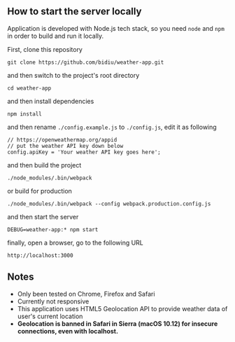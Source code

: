 ## How to start the server locally

Application is developed with Node.js tech stack, so you need `node` and `npm` in order to build and run it locally.

First, clone this repository
```
git clone https://github.com/bidiu/weather-app.git
```

and then switch to the project's root directory
```
cd weather-app
```

and then install dependencies
```
npm install
```

and then rename `./config.example.js` to `./config.js`, edit it as following
```
// https://openweathermap.org/appid
// put the weather API key down below
config.apiKey = 'Your weather API key goes here';
```

and then build the project

```
./node_modules/.bin/webpack
```

or build for production
```
./node_modules/.bin/webpack --config webpack.production.config.js
```

and then start the server
```
DEBUG=weather-app:* npm start
```

finally, open a browser, go to the following URL
```
http://localhost:3000
```

## Notes
- Only been tested on Chrome, Firefox and Safari
- Currently not responsive
- This application uses HTML5 Geolocation API to provide weather data of user's current location
- **Geolocation is banned in Safari in Sierra (macOS 10.12) for insecure connections, even with localhost.**
